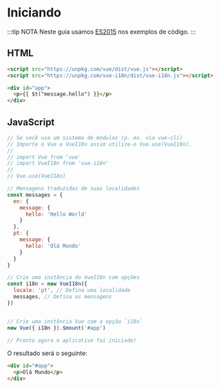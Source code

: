 # Iniciando

:::tip NOTA
Neste guia usamos [ES2015](https://github.com/lukehoban/es6features) nos exemplos de código.
:::

## HTML

```html
<script src="https://unpkg.com/vue/dist/vue.js"></script>
<script src="https://unpkg.com/vue-i18n/dist/vue-i18n.js"></script>

<div id="app">
  <p>{{ $t("message.hello") }}</p>
</div>
```

## JavaScript

```js
// Se você usa um sistema de módulos (p. ex. via vue-cli)
// Importe o Vue e VueI18n assim utilize-o Vue.use(VueI18n).
//
// import Vue from 'vue'
// import VueI18n from 'vue-i18n'
//
// Vue.use(VueI18n)

// Mensagens traduzidas de suas localidades
const messages = {
  en: {
    message: {
      hello: 'Hello World'
    }
  },
  pt: {
    message: {
      hello: 'Olá Mundo'
    }
  }
}

// Crie uma instância do VueI18n com opções
const i18n = new VueI18n({
  locale: 'pt', // Defina uma localidade
  messages, // Defina as mensagens
})


// Crie uma instância Vue com a opção `i18n`
new Vue({ i18n }).$mount('#app')

// Pronto agora o aplicativo foi iniciado!
```

O resultado será o seguinte:

```html
<div id="#app">
  <p>Olá Mundo</p>
</div>
```
